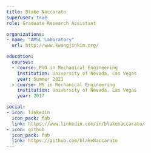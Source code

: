 ```yaml
---
title: Blake Naccarato
superuser: true
role: Graduate Research Assistant

organizations:
- name: "AMSL Laboratory"
  url: http://www.kwangjinkim.org/

education:
  courses:
  - course: PhD in Mechanical Engineering
    institution: University of Nevada, Las Vegas
    year: Summer 2021
  - course: MS in Mechanical Engineering
    institution: University of Nevada, Las Vegas
    year: 2017

social:
- icon: linkedin
  icon_pack: fab
  link: https://www.linkedin.com/in/blakenaccarato/
- icon: github
  icon_pack: fab
  link: https://github.com/blakeNaccarato
---
```

